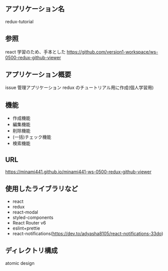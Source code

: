 ## アプリケーション名

redux-tutorial

## 参照

react 学習のため、手本とした
https://github.com/version1-workspace/ws-0500-redux-github-viewer

## アプリケーション概要

issue 管理アプリケーション
redux のチュートリアル用に作成(個人学習用)

## 機能

- 作成機能
- 編集機能
- 削除機能
- (一括)チェック機能
- 検索機能

## URL

https://minami441.github.io/minami441-ws-0500-redux-github-viewer

## 使用したライブラリなど

- react
- redux
- react-modal
- styled-components
- React Router v6
- eslint+prettie
- react-notifications(https://dev.to/adyasha8105/react-notifications-33do)

## ディレクトリ構成

atomic design
